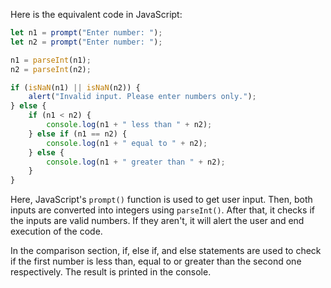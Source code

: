 Here is the equivalent code in JavaScript:

```javascript
let n1 = prompt("Enter number: ");
let n2 = prompt("Enter number: ");

n1 = parseInt(n1);
n2 = parseInt(n2);

if (isNaN(n1) || isNaN(n2)) {
    alert("Invalid input. Please enter numbers only.");
} else {
    if (n1 < n2) {
        console.log(n1 + " less than " + n2);
    } else if (n1 == n2) {
        console.log(n1 + " equal to " + n2);
    } else {
        console.log(n1 + " greater than " + n2);
    }
}
```

Here, JavaScript's `prompt()` function is used to get user input. Then, both inputs are converted into integers using `parseInt()`. After that, it checks if the inputs are valid numbers. If they aren't, it will alert the user and end execution of the code.

In the comparison section, if, else if, and else statements are used to check if the first number is less than, equal to or greater than the second one respectively. The result is printed in the console.
